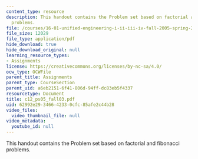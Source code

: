 ```yaml
---
content_type: resource
description: This handout contains the Problem set based on factorial and fibonacci
  problems.
file: /courses/16-01-unified-engineering-i-ii-iii-iv-fall-2005-spring-2006/62992e29346642330cfc85afe2c44b28_c12_ps05_fall03.pdf
file_size: 12029
file_type: application/pdf
hide_download: true
hide_download_original: null
learning_resource_types:
- Assignments
license: https://creativecommons.org/licenses/by-nc-sa/4.0/
ocw_type: OCWFile
parent_title: Assignments
parent_type: CourseSection
parent_uid: a6eb2151-6f41-806d-94ff-dc83eb5f4337
resourcetype: Document
title: c12_ps05_fall03.pdf
uid: 62992e29-3466-4233-0cfc-85afe2c44b28
video_files:
  video_thumbnail_file: null
video_metadata:
  youtube_id: null
---
```

This handout contains the Problem set based on factorial and fibonacci problems.